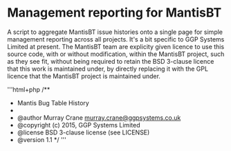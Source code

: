 # Management reporting for MantisBT 

A script to aggregate MantisBT issue histories onto a single page for 
simple management reporting across all projects. It's a bit specific to 
GGP Systems Limited at present. The MantisBT team are explicity given 
licence to use this source code, with or without modification, within 
the MantisBT project, such as they see fit, without being required to 
retain the BSD 3-clause licence that this work is maintained under, by 
directly replacing it with the GPL licence that the MantisBT project is 
maintained under.

'''html+php
/**
 * Mantis Bug Table History
 * 
 * @author Murray Crane <murray.crane@ggpsystems.co.uk>
 * @copyright (c) 2015, GGP Systems Limited
 * @license BSD 3-clause license (see LICENSE)
 * @version 1.1
 */
'''